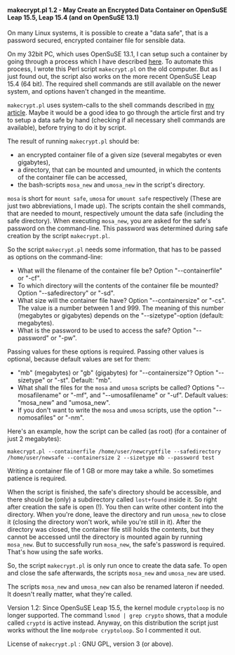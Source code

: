 #### makecrypt.pl 1.2 - May Create an Encrypted Data Container on OpenSuSE Leap 15.5, Leap 15.4 (and on OpenSuSE 13.1)

On many Linux systems, it is possible to create a "data safe", that is a password secured, encrypted container file for sensible data.

On my 32bit PC, which uses OpenSuSE 13.1, I can setup such a container by going through a process which I have described [here](https://hlubenow.lima-city.de/suse131.html#30).
To automate this process, I wrote this Perl script `makecrypt.pl` on the old computer.
But as I just found out, the script also works on the more recent OpenSuSE Leap 15.4 (64 bit). The required shell commands are still available on the newer system, and options haven't changed in the meantime.

`makecrypt.pl` uses system-calls to the shell commands described in [my article](https://hlubenow.lima-city.de/suse131.html#30). Maybe it would be a good idea to go through the article first and try to setup a data safe by hand (checking if all necessary shell commands are available), before trying to do it by script.

The result of running `makecrypt.pl` should be:

- an encrypted container file of a given size (several megabytes or even gigabytes),
- a directory, that can be mounted and umounted, in which the contents of the container file can be accessed,
- the bash-scripts `mosa_new` and `umosa_new` in the script's directory.

`mosa` is short for `mount safe`, `umosa` for `umount safe` respectively (These are just two abbreviations, I made up).
The scripts contain the shell commands, that are needed to mount, respectively umount the data safe (including the safe directory).
When executing `mosa_new`, you are asked for the safe's password on the command-line. This password was determined during safe creation by the script `makecrypt.pl`.

So the script `makecrypt.pl` needs some information, that has to be passed as options on the command-line:

- What will the filename of the container file be? Option "--containerfile" or "-cf".
- To which directory will the contents of the container file be mounted? Option "--safedirectory" or "-sd".
- What size will the container file have? Option "--containersize" or "-cs". The value is a number between 1 and 999. The meaning of this number (megabytes or gigabytes) depends on the "--sizetype"-option (default: megabytes).
- What is the password to be used to access the safe? Option "--password" or "-pw".

Passing values for these options is required. Passing other values is optional, because default values are set for them:

- "mb" (megabytes) or "gb" (gigabytes) for "--containersize"? Option "--sizetype" or "-st". Default: "mb".
- What shall the files for the `mosa` and `umosa` scripts be called? Options "--mosafilename" or "-mf", and "--umosafilename" or "-uf". Default values: "mosa_new" and "umosa_new".
- If you don't want to write the `mosa` and `umosa` scripts, use the option "--nomosafiles" or "-nm".

Here's an example, how the script can be called (as root) (for a container of just 2 megabytes):

```
makecrypt.pl --containerfile /home/user/newcryptfile --safedirectory /home/user/newsafe --containersize 2 --sizetype mb --password test
```

Writing a container file of 1 GB or more may take a while. So sometimes patience is required.

When the script is finished, the safe's directory should be accessible, and there should be (only) a subdirectory called `lost+found` inside it. So right after creation the safe is open (!). You then can write other content into the directory. When you're done, leave the directory and run `umosa_new` to close it (closing the directory won't work, while you're still in it). After the directory was closed, the container file still holds the contents, but they cannot be accessed until the directory is mounted again by running `mosa_new`. But to successfully run `mosa_new`, the safe's password is required. That's how using the safe works.

So, the script `makecrypt.pl` is only run once to create the data safe. To open and close the safe afterwards, the scripts `mosa_new` and `umosa_new` are used.

The scripts `mosa_new` and `umosa_new` can also be renamed lateron if needed. It doesn't really matter, what they're called.

Version 1.2: Since OpenSuSE Leap 15.5, the kernel module `cryptoloop` is no longer supported. The command `lsmod | grep crypto` shows, that a module called `cryptd` is active instead. Anyway, on this distribution the script just works without the line `modprobe cryptoloop`. So I commented it out.

License of `makecrypt.pl` : GNU GPL, version 3 (or above). 
